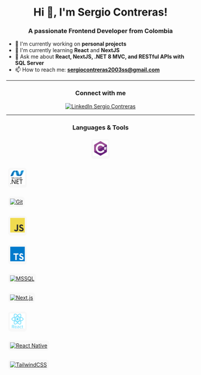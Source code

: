 <h1 align="center">Hi 👋, I'm Sergio Contreras!</h1>
<h3 align="center">A passionate Frontend Developer from Colombia</h3>

- 🔭 I'm currently working on **personal projects**  
- 🌱 I'm currently learning **React** and **NextJS**  
- 💬 Ask me about **React, NextJS, .NET 8 MVC, and RESTful APIs with SQL Server**  
- 📫 How to reach me: **sergiocontreras2003ss@gmail.com**

---

<h3 align="center">Connect with me</h3>
<p align="center">
  <a href="https://www.linkedin.com/in/sergio-contreras-7ab49224a/" target="_blank" rel="noreferrer">
    <img src="https://raw.githubusercontent.com/rahuldkjain/github-profile-readme-generator/master/src/images/icons/Social/linked-in-alt.svg" alt="LinkedIn Sergio Contreras" height="30" width="40" />
  </a>
</p>

---

<h3 align="center">Languages & Tools</h3>
<p align="center">
  <!-- C# -->
  <a href="https://www.w3schools.com/cs/" target="_blank" rel="noreferrer" 
     style="margin: 5px; background-color: #f8f8f8; border-radius: 8px; padding: 5px; display: inline-block;">
    <img src="https://raw.githubusercontent.com/devicons/devicon/master/icons/csharp/csharp-original.svg" alt="C#" width="40" height="40"/>
  </a>

  <!-- .NET -->
  <a href="https://dotnet.microsoft.com/" target="_blank" rel="noreferrer"
     style="margin: 5px; background-color: #f8f8f8; border-radius: 8px; padding: 5px; display: inline-block;">
    <img src="https://raw.githubusercontent.com/devicons/devicon/master/icons/dot-net/dot-net-original-wordmark.svg" alt=".NET" width="40" height="40"/>
  </a>

  <!-- Git -->
  <a href="https://git-scm.com/" target="_blank" rel="noreferrer"
     style="margin: 5px; background-color: #f8f8f8; border-radius: 8px; padding: 5px; display: inline-block;">
    <img src="https://www.vectorlogo.zone/logos/git-scm/git-scm-icon.svg" alt="Git" width="40" height="40"/>
  </a>

  <!-- JavaScript -->
  <a href="https://developer.mozilla.org/en-US/docs/Web/JavaScript" target="_blank" rel="noreferrer"
     style="margin: 5px; background-color: #f8f8f8; border-radius: 8px; padding: 5px; display: inline-block;">
    <img src="https://raw.githubusercontent.com/devicons/devicon/master/icons/javascript/javascript-original.svg" alt="JavaScript" width="40" height="40"/>
  </a>

  <!-- TypeScript -->
  <a href="https://www.typescriptlang.org/" target="_blank" rel="noreferrer"
     style="margin: 5px; background-color: #f8f8f8; border-radius: 8px; padding: 5px; display: inline-block;">
    <img src="https://raw.githubusercontent.com/devicons/devicon/master/icons/typescript/typescript-original.svg" alt="TypeScript" width="40" height="40"/>
  </a>

  <!-- Microsoft SQL Server -->
  <a href="https://www.microsoft.com/en-us/sql-server" target="_blank" rel="noreferrer"
     style="margin: 5px; background-color: #f8f8f8; border-radius: 8px; padding: 5px; display: inline-block;">
    <img src="https://www.svgrepo.com/show/303229/microsoft-sql-server-logo.svg" alt="MSSQL" width="40" height="40"/>
  </a>

  <!-- Next.js -->
  <a href="https://nextjs.org/" target="_blank" rel="noreferrer"
     style="margin: 5px; background-color: #f8f8f8; border-radius: 8px; padding: 5px; display: inline-block;">
    <img src="https://cdn.jsdelivr.net/gh/devicons/devicon/icons/nextjs/nextjs-line.svg" alt="Next.js" width="40" height="40"/>
  </a>

  <!-- React -->
  <a href="https://reactjs.org/" target="_blank" rel="noreferrer"
     style="margin: 5px; background-color: #f8f8f8; border-radius: 8px; padding: 5px; display: inline-block;">
    <img src="https://raw.githubusercontent.com/devicons/devicon/master/icons/react/react-original-wordmark.svg" alt="React" width="40" height="40"/>
  </a>

  <!-- React Native -->
  <a href="https://reactnative.dev/" target="_blank" rel="noreferrer"
     style="margin: 5px; background-color: #f8f8f8; border-radius: 8px; padding: 5px; display: inline-block;">
    <img src="https://reactnative.dev/img/header_logo.svg" alt="React Native" width="40" height="40"/>
  </a>

  <!-- Tailwind CSS -->
  <a href="https://tailwindcss.com/" target="_blank" rel="noreferrer"
     style="margin: 5px; background-color: #f8f8f8; border-radius: 8px; padding: 5px; display: inline-block;">
    <img src="https://www.vectorlogo.zone/logos/tailwindcss/tailwindcss-icon.svg" alt="TailwindCSS" width="40" height="40"/>
  </a>
</p>
